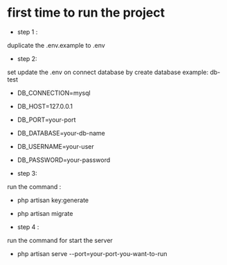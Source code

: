 # first time to run the project 

- step 1 : 

duplicate the .env.example to .env

- step 2:

set update the .env on connect database by create database example: db-test

- DB_CONNECTION=mysql
- DB_HOST=127.0.0.1
- DB_PORT=your-port
- DB_DATABASE=your-db-name
- DB_USERNAME=your-user
- DB_PASSWORD=your-password


- step 3: 

run the command : 

- php artisan key:generate
- php artisan migrate

- step 4 : 

run the command for start the server 

- php artisan serve --port=your-port-you-want-to-run

